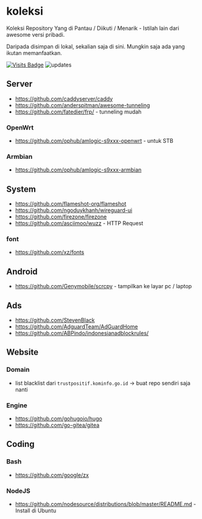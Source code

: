 # koleksi
Koleksi Repository Yang di Pantau / Diikuti / Menarik - Istilah lain dari awesome versi pribadi.

Daripada disimpan di lokal, sekalian saja di sini. Mungkin saja ada yang ikutan memanfaatkan.

[![Visits Badge](https://badges.pufler.dev/visits/banghasan/koleksi)](https://badges.pufler.dev) ![updates](https://badges.pufler.dev/updated/banghasan/koleksi)

## Server

- https://github.com/caddyserver/caddy
- https://github.com/anderspitman/awesome-tunneling
- https://github.com/fatedier/frp/ - tunneling mudah

### OpenWrt

- https://github.com/ophub/amlogic-s9xxx-openwrt - untuk STB

### Armbian

- https://github.com/ophub/amlogic-s9xxx-armbian


## System

- https://github.com/flameshot-org/flameshot
- https://github.com/ngoduykhanh/wireguard-ui
- https://github.com/firezone/firezone
- https://github.com/asciimoo/wuzz - HTTP Request

### font

- https://github.com/xz/fonts

## Android

- https://github.com/Genymobile/scrcpy - tampilkan ke layar pc / laptop


## Ads

- https://github.com/StevenBlack
- https://github.com/AdguardTeam/AdGuardHome
- https://github.com/ABPindo/indonesianadblockrules/

## Website

### Domain

-  list blacklist dari `trustpositif.kominfo.go.id` -> buat repo sendiri saja nanti


### Engine

- https://github.com/gohugoio/hugo
- https://github.com/go-gitea/gitea 

## Coding

### Bash

- https://github.com/google/zx

### NodeJS

- https://github.com/nodesource/distributions/blob/master/README.md - Install di Ubuntu
